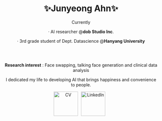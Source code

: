 <div align="center" style="width: 100%;">


  <h1>✨Junyeong Ahn✨</h1>   

Currently

· AI researcher @<b>dob Studio Inc</b>.

· 3rd grade student of Dept. Datascience @<b>Hanyang University</b>




<br>
<br>

<strong>Research interest</strong> : Face swapping, talking face generation and clinical data analysis

I dedicated my life to developing AI that brings happiness and convenience to people.





 <a href="https://drive.google.com/file/d/1bqWsZ0DmaAVG_osrrKxLkwxtxv-P_8xJ/view?usp=sharing" target="_blank" style="display: inline-block; margin-right: 10px;">
  <img alt="CV" src ="https://img.shields.io/badge/CV-F2CC38.svg?&style=for-the-badge&logoColor=white" style="height: 80px;"/></a><a href="https://www.linkedin.com/in/junyeong-ahn-804571204/" target="_blank" style="display: inline-block; margin-right: 10px;"><img alt="LinkedIn" src ="https://img.shields.io/badge/LinkedIn-0A66C2.svg?&style=for-the-badge&logoColor=white" style="height: 80px;"/></a>


  <!-- <a href="https://velog.io/@hewas1230/posts/" target="_blank" style="display: inline-block; margin-right: 10px;"><img alt="Velog" src ="https://img.shields.io/badge/Velog-0AC18E.svg?&style=for-the-badge&logoColor=white" style="height: 80px;"/></a><a href="https://justin4ai.tistory.com/" target="_blank" style="display: inline-block; margin-right: 10px;"><img alt="Tistory" src ="https://img.shields.io/badge/TisTory-fe594a.svg?&style=for-the-badge&logoColor=white" style="height: 80px;"/></a> -->

</div>